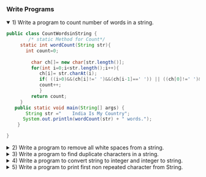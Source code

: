 ### Write Programs
<details open>
<summary>1) Write a program to count number of words in a string.</summary>
<p>
    
```java
public class CountWordsinString {
		/* static Method for Count*/ 
	 static int wordCount(String str){  
       int count=0;  
   
         char ch[]= new char[str.length()];     
         for(int i=0;i<str.length();i++){  
            ch[i]= str.charAt(i);  
            if( ((i>0)&&(ch[i]!=' ')&&(ch[i-1]==' ')) || ((ch[0]!=' ')&&(i==0)) )  
            count++;  
         	}  
         return count;  
     }  
   public static void main(String[] args) {  
       String str ="    India Is My Country";  
      System.out.println(wordCount(str) + " words.");	
	}

} 
```

</p>
</details> 

<details>
<summary>2) Write a program to remove all white spaces from a string.</summary>
<p>
    
```java
public class RemoveAllSpaces {
	 
	    public static void main(String[] args) {  
	        String strg = "India     Is My    Country";   
	        String Str = strg.replaceAll("\\s", ""); 
	        System.out.println(Str);
	    }  
	}  
```
 
</p>
</details> 

<details>
<summary>3) Write a program to find duplicate characters in a string.</summary>
<p>

```java
package com.string.programs;
import java.util.HashMap;  
import java.util.Map;  
import java.util.Set;  

public class DuplicateCharFinder {  
	
	/*method to find delicate */
    public void findIt(String str) {  
    	
        Map<Character, Integer> baseMap = new HashMap<Character, Integer>(); 
        
        /*converting to character Array*/
        
        char[] charArray = str.toCharArray(); 
        
         /*looping the each char in array*/
        
        for (Character ch : charArray) {  
            if (baseMap.containsKey(ch)) {  
                baseMap.put(ch, baseMap.get(ch) + 1);  
            }
            else {  
                baseMap.put(ch, 1);  
            }  
        }  
        
        
        Set<Character> keys = baseMap.keySet();  
        
        for (Character ch : keys) {  
            if (baseMap.get(ch) > 1) {  
                System.out.println(ch + "  is " + baseMap.get(ch) + " times");  
            }  
        }  
    }  
   
    public static void main(String a[]) {  
    	
    	/*creating the object of Duplicate Array*/
    	
        DuplicateCharFinder dcf = new DuplicateCharFinder();  
        dcf.findIt("India is my country");  
    }  
}  
```

</p>
</details> 

<details>
<summary>4) Write a program to convert string to integer and integer to string.</summary>
<p>
    
```java
public class StringToIntegerandIntegerToString {
	
	public static void main(String args[]){  
		
		String str="200";  
		int i=300; 
		/*converting string to int using valueofmethod()*/
		
		Integer a=Integer.valueOf(str); 
		
		/*converting intiger to string to*/
		
		String st=String.format("%d",i);    
		
		System.out.println(a);  
		System.out.println(st);
	}
}
```
    
</p>
</details> 

<details>
<summary>5) Write a program to print first non repeated character from String.</summary>
<p>
    
```java
class App{  
    public static void main(String args[]){  
     System.out.print("Welcome to PC.");  
    }  
}  
```
    
</p>
</details> 
